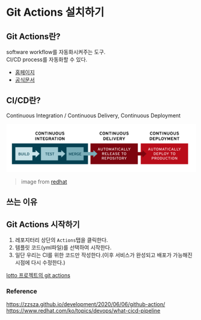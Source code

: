 # Git Actions 설치하기
## Git Actions란?
software workflow를 자동화시켜주는 도구.<br>
CI/CD process를 자동화할 수 있다.
- [홈페이지](https://github.com/features/actions)
- [공식문서](https://docs.github.com/en/actions)

##  CI/CD란?
Continuous Integration / Continuous Delivery, Continuous Deployment
<p align = "left">
<img src="/img/CICD_redhat.png" width="550"><br/>
</p>

> image from [redhat](https://www.redhat.com/ko/topics/devops/what-cicd-pipeline)

## 쓰는 이유


## Git Actions 시작하기
1. 레포지터리 상단의 `Actions`탭을 클릭한다.
2. 템플릿 코드(yml파일)를 선택하여 시작한다.
3. 일단 우리는 CI를 위한 코드만 작성한다.(이후 서비스가 완성되고 배포가 가능해진 시점에 다시 수정한다.)

[lotto 프로젝트의 git actions](https://github.com/janghangdong-minions/lotto/blob/main/.github/workflows/go.yml)

### Reference
https://zzsza.github.io/development/2020/06/06/github-action/
https://www.redhat.com/ko/topics/devops/what-cicd-pipeline

